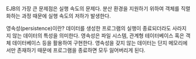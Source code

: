 EJB의 가장 큰 문제점은 실행 속도의 문제다. 분산 환경을 지원하기 위하여 객체를 직렬화하는 과정 때문에 실행 속도의 저하가 발생한다.

영속성(persistence)이란?
데이터를 생성한 프로그램의 실행이 종료되더라도 사라지지 않는 데이터의 특성을 의미한다.
영속성은 파일 시스템, 관계형 테이터베이스 혹은 객체 데이터베이스 등을 활용하여 구현한다.
영속성을 갖지 않는 데이터는 단지 메모리에서만 존재하기 때문에 프로그램을 종료하면 모두 잃어버리게 된다.